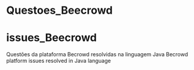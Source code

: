 # Questoes_Beecrowd
# issues_Beecrowd
 Questões da plataforma Becrowd  resolvidas na linguagem Java
 Becrowd platform issues resolved in Java language
